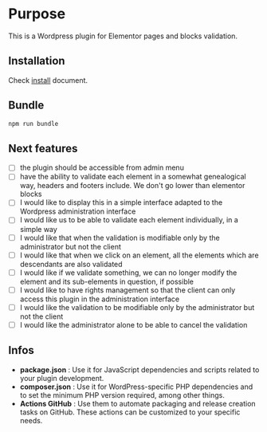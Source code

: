 # Purpose

This is a Wordpress plugin for Elementor pages and blocks validation.

## Installation

Check [install](./doc/INSTALL.md) document.

## Bundle

```bash
npm run bundle
```

## Next features

- [ ] the plugin should be accessible from admin menu
- [ ] have the ability to validate each element in a somewhat genealogical way, headers and footers include. We don't go lower than elementor blocks
- [ ] I would like to display this in a simple interface adapted to the Wordpress administration interface
- [ ] I would like us to be able to validate each element individually, in a simple way
- [ ] I would like that when the validation is modifiable only by the administrator but not the client
- [ ] I would like that when we click on an element, all the elements which are descendants are also validated
- [ ] I would like if we validate something, we can no longer modify the element and its sub-elements in question, if possible
- [ ] I would like to have rights management so that the client can only access this plugin in the administration interface
- [ ] I would like the validation to be modifiable only by the administrator but not the client
- [ ] I would like the administrator alone to be able to cancel the validation

## Infos

- **package.json** : Use it for JavaScript dependencies and scripts related to your plugin development.
- **composer.json** : Use it for WordPress-specific PHP dependencies and to set the minimum PHP version required, among other things.
- **Actions GitHub** : Use them to automate packaging and release creation tasks on GitHub. These actions can be customized to your specific needs.
